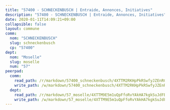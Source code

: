```yaml
---
title: "57400 - SCHNECKENBUSCH | Entraide, Annonces, Initiatives"
description: "57400 - SCHNECKENBUSCH | Entraide, Annonces, Initiatives"
date: 2020-01-11T14:09:21+09:00
collapsible: false
layout: commune
comm:
  nom: "SCHNECKENBUSCH"
  slug: schneckenbusch
  cp: "57400"
dept:
  nom: "Moselle"
  slug: moselle
  num: "57"
peerpad:
  comm:
    read_path: /r/markdown/57400_schneckenbusch/4XTTM2RKHpPkRSwfyJZEnRC1XJBrDpn6BsAXMPgjXqUSRBVNV
    write_path: /w/markdown/57400_schneckenbusch/4XTTM2RKHpPkRSwfyJZEnRC1XJBrDpn6BsAXMPgjXqUSRBVNV-K3TgU9rX5c8Y2SESa5wugxXDQFhFxi4jpvZy24e23jcx4XF5booFTEWKAwQPrwHLAQr7m8jRGmhKTxyC9Y2gUzUAcUw2iH1vfNgbun4C3NsDv6q5GTjJbYYtcMzJZQUZe2cAfLLd
  dept:
    read_path: /r/markdown/57_moselle/4XTTM9E5m1uQpFfoRvYAkHA7kgkSuJdFBSCmoLnZ6YvxmqAKj
    write_path: /w/markdown/57_moselle/4XTTM9E5m1uQpFfoRvYAkHA7kgkSuJdFBSCmoLnZ6YvxmqAKj-K3TgTxpsRhjGfb3pJqDaX4rYTLkyLoK3BLA4awBfhTSCoyNhResrhhmfsEF8aKnccedt5XoBzWeRYfKxQxNKv71ETcpGharLRE7rdgTKY3uSaW3Du2dz8v23YEY268mfYmweTFnR
---
```


